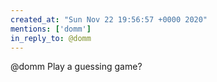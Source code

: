 ```yaml
---
created_at: "Sun Nov 22 19:56:57 +0000 2020"
mentions: ['domm']
in_reply_to: @domm
---
```


@domm Play a guessing game?